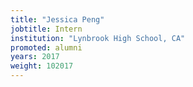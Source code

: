 ```yaml
---
title: "Jessica Peng"
jobtitle: Intern
institution: "Lynbrook High School, CA"
promoted: alumni
years: 2017
weight: 102017
---
```


